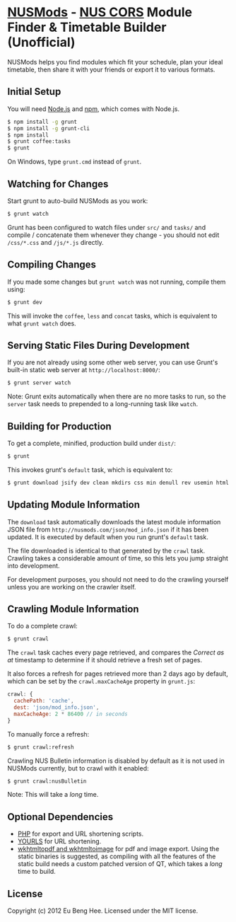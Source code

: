 # [NUSMods](http://nusmods.com) - [NUS CORS](http://www.nus.edu.sg/cors/) Module Finder & Timetable Builder (Unofficial)

NUSMods helps you find modules which fit your schedule, plan your ideal
timetable, then share it with your friends or export it to various formats.

## Initial Setup

You will need [Node.js](http://nodejs.org) and [npm](http://npmjs.org), which
comes with Node.js.

```bash
$ npm install -g grunt
$ npm install -g grunt-cli
$ npm install
$ grunt coffee:tasks
$ grunt
```

On Windows, type `grunt.cmd` instead of `grunt`.

## Watching for Changes

Start grunt to auto-build NUSMods as you work:

```bash
$ grunt watch
```

Grunt has been configured to watch files under `src/` and `tasks/` and compile /
concatenate them whenever they change - you should not edit `/css/*.css` and
`/js/*.js` directly.

## Compiling Changes

If you made some changes but `grunt watch` was not running, compile them using:

```bash
$ grunt dev
```

This will invoke the `coffee`, `less` and `concat` tasks, which is equivalent to
what `grunt watch` does.

## Serving Static Files During Development

If you are not already using some other web server, you can use Grunt's built-in
static web server at `http://localhost:8000/`:

```bash
$ grunt server watch
```

Note: Grunt exits automatically when there are no more tasks to run, so the
`server` task needs to prepended to a long-running task like `watch`.

## Building for Production

To get a complete, minified, production build under `dist/`:

```bash
$ grunt
```

This invokes grunt's `default` task, which is equivalent to:

```bash
$ grunt download jsify dev clean mkdirs css min denull rev usemin html compress time
```

## Updating Module Information

The `download` task automatically downloads the latest module information JSON
file from `http://nusmods.com/json/mod_info.json` if it has been updated. It is
executed by default when you run grunt's `default` task.

The file downloaded is identical to that generated by the `crawl` task. Crawling
takes a considerable amount of time, so this lets you jump straight into
development.

For development purposes, you should not need to do the crawling yourself unless
you are working on the crawler itself.

## Crawling Module Information

To do a complete crawl:

```bash
$ grunt crawl
```

The `crawl` task caches every page retrieved, and compares the *Correct as at*
timestamp to determine if it should retrieve a fresh set of pages.

It also forces a refresh for pages retrieved more than 2 days ago by default,
which can be set by the `crawl.maxCacheAge` property in `grunt.js`:

```js
crawl: {
  cachePath: 'cache',
  dest: 'json/mod_info.json',
  maxCacheAge: 2 * 86400 // in seconds
}
```

To manually force a refresh:

```bash
$ grunt crawl:refresh
```

Crawling NUS Bulletin information is disabled by default as it is not used in
NUSMods currently, but to crawl with it enabled:

```bash
$ grunt crawl:nusBulletin
```

Note: This will take a *long* time.

## Optional Dependencies

- [PHP](http://www.php.net) for export and URL shortening scripts.
- [YOURLS](http://yourls.org/) for URL shortening.
- [wkhtmltopdf and wkhtmltoimage](http://code.google.com/p/wkhtmltopdf/) for pdf
  and image export. Using the static binaries is suggested, as compiling with
  all the features of the static build needs a custom patched version of QT,
  which takes a *long* time to build.

## License

Copyright (c) 2012 Eu Beng Hee. Licensed under the MIT license.
